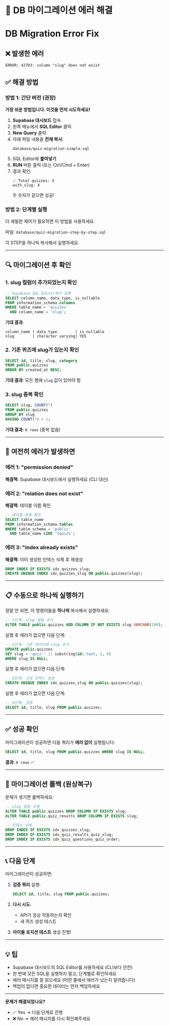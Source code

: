 # 🔧 DB 마이그레이션 에러 해결
# DB Migration Error Fix

## ❌ 발생한 에러

```
ERROR: 42703: column "slug" does not exist
```

## ✅ 해결 방법

### 방법 1: 간단 버전 (권장)

**가장 쉬운 방법입니다. 이것을 먼저 시도하세요!**

1. **Supabase 대시보드** 접속
2. 왼쪽 메뉴에서 **SQL Editor** 클릭
3. **New Query** 클릭
4. 아래 파일 내용을 **전체 복사**:
   ```
   database/quiz-migration-simple.sql
   ```
5. SQL Editor에 **붙여넣기**
6. **RUN** 버튼 클릭 (또는 Ctrl/Cmd + Enter)
7. 결과 확인:
   ```
   ✅ Total quizzes: X
   with_slug: X
   ```
   두 숫자가 같으면 성공!

### 방법 2: 단계별 실행

더 세밀한 제어가 필요하면 이 방법을 사용하세요.

파일: `database/quiz-migration-step-by-step.sql`

각 STEP을 하나씩 복사해서 실행하세요.

---

## 🔍 마이그레이션 후 확인

### 1. slug 컬럼이 추가되었는지 확인

```sql
-- Supabase SQL Editor에서 실행
SELECT column_name, data_type, is_nullable
FROM information_schema.columns
WHERE table_name = 'quizzes' 
  AND column_name = 'slug';
```

**기대 결과**:
```
column_name | data_type        | is_nullable
slug        | character varying| YES
```

### 2. 기존 퀴즈에 slug가 있는지 확인

```sql
SELECT id, title, slug, category
FROM public.quizzes
ORDER BY created_at DESC;
```

**기대 결과**: 모든 행에 `slug` 값이 있어야 함

### 3. slug 중복 확인

```sql
SELECT slug, COUNT(*) 
FROM public.quizzes 
GROUP BY slug 
HAVING COUNT(*) > 1;
```

**기대 결과**: `0 rows` (중복 없음)

---

## 🚨 여전히 에러가 발생하면

### 에러 1: "permission denied"

**해결책**: Supabase 대시보드에서 실행하세요 (CLI 대신)

### 에러 2: "relation does not exist"

**해결책**: 테이블 이름 확인
```sql
-- 테이블 목록 확인
SELECT table_name 
FROM information_schema.tables 
WHERE table_schema = 'public' 
  AND table_name LIKE '%quiz%';
```

### 에러 3: "index already exists"

**해결책**: 이미 생성된 인덱스 삭제 후 재생성
```sql
DROP INDEX IF EXISTS idx_quizzes_slug;
CREATE UNIQUE INDEX idx_quizzes_slug ON public.quizzes(slug);
```

---

## 📋 수동으로 하나씩 실행하기

정말 안 되면, 이 명령어들을 **하나씩** 복사해서 실행하세요:

```sql
-- 1단계: slug 컬럼 추가
ALTER TABLE public.quizzes ADD COLUMN IF NOT EXISTS slug VARCHAR(100);
```

실행 후 에러가 없으면 다음 단계:

```sql
-- 2단계: 기존 데이터에 slug 추가
UPDATE public.quizzes 
SET slug = 'quiz-' || substring(id::text, 1, 8)
WHERE slug IS NULL;
```

실행 후 에러가 없으면 다음 단계:

```sql
-- 3단계: 고유 인덱스 생성
CREATE UNIQUE INDEX idx_quizzes_slug ON public.quizzes(slug);
```

실행 후 에러가 없으면 다음 단계:

```sql
-- 4단계: 검증
SELECT id, title, slug FROM public.quizzes;
```

---

## ✅ 성공 확인

마이그레이션이 성공하면 다음 쿼리가 **에러 없이** 실행됩니다:

```sql
SELECT id, title, slug FROM public.quizzes WHERE slug IS NULL;
```

**결과**: `0 rows` ✅

---

## 🔄 마이그레이션 롤백 (원상복구)

문제가 생기면 롤백하세요:

```sql
-- slug 컬럼 삭제
ALTER TABLE public.quizzes DROP COLUMN IF EXISTS slug;
ALTER TABLE public.quiz_results DROP COLUMN IF EXISTS slug;

-- 인덱스 삭제
DROP INDEX IF EXISTS idx_quizzes_slug;
DROP INDEX IF EXISTS idx_quiz_results_quiz_slug;
DROP INDEX IF EXISTS idx_quiz_questions_quiz_order;
```

---

## 📞 다음 단계

마이그레이션이 성공하면:

1. **검증 쿼리** 실행:
   ```sql
   SELECT id, title, slug FROM public.quizzes;
   ```

2. **다시 시도**:
   - API가 정상 작동하는지 확인
   - 새 퀴즈 생성 테스트

3. **아이돌 포지션 테스트** 생성 진행!

---

## 💡 팁

- Supabase 대시보드의 SQL Editor를 사용하세요 (CLI보다 안전)
- 한 번에 모든 SQL을 실행하지 말고, 단계별로 확인하세요
- 에러 메시지를 잘 읽으세요 (어떤 줄에서 에러가 났는지 알려줍니다)
- 백업이 없다면 중요한 데이터는 먼저 백업하세요

---

**문제가 해결되었나요?** 
- ✅ Yes → 다음 단계로 진행
- ❌ No → 에러 메시지를 다시 확인해주세요

